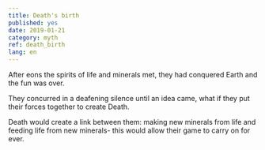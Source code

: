 ```yaml
---
title: Death's birth
published: yes
date: 2019-01-21
category: myth
ref: death_birth
lang: en
---
```


After eons the spirits of life and minerals met, they had conquered Earth and the fun was over. 

They concurred in a deafening silence until an idea came, what if they put their forces together to create Death. 

Death would create a link between them: making new minerals from life and feeding life from new minerals- this would allow their game to carry on for ever.
